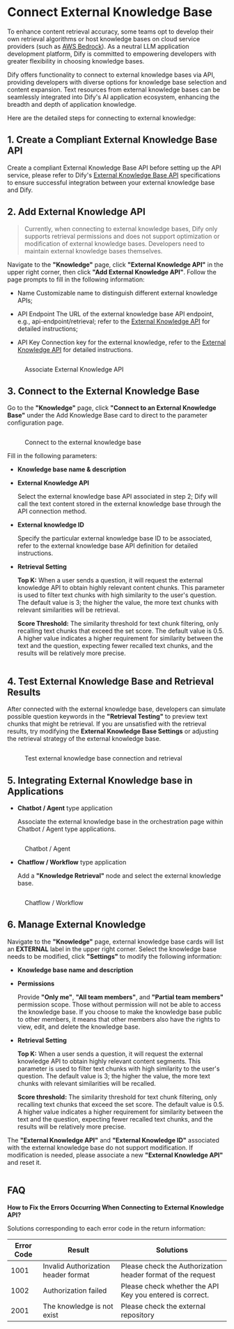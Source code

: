 # Connect External Knowledge Base

To enhance content retrieval accuracy, some teams opt to develop their own retrieval algorithms or host knowledge bases on cloud service providers (such as [AWS Bedrock](https://aws.amazon.com/bedrock/)). As a neutral LLM application development platform, Dify is committed to empowering developers with greater flexibility in choosing knowledge bases.

Dify offers functionality to connect to external knowledge bases via API, providing developers with diverse options for knowledge base selection and content expansion. Text resources from external knowledge bases can be seamlessly integrated into Dify's AI application ecosystem, enhancing the breadth and depth of application knowledge.

Here are the detailed steps for connecting to external knowledge:

## 1.  Create a Compliant External Knowledge Base API

Create a compliant External Knowledge Base API before setting up the API service, please refer to Dify's [External Knowledge Base API](./external-knowledge-api.md) specifications to ensure successful integration between your external knowledge base and Dify.

## 2. Add External Knowledge API

> Currently, when connecting to external knowledge bases, Dify only supports retrieval permissions and does not support optimization or modification of external knowledge bases. Developers need to maintain external knowledge bases themselves.

Navigate to the **"Knowledge"** page, click **"External Knowledge API"** in the upper right corner, then click **"Add External Knowledge API"**. Follow the page prompts to fill in the following information:

* Name
Customizable name to distinguish different external knowledge APIs;

* API Endpoint
The URL of the external knowledge base API endpoint, e.g., api-endpoint/retrieval; refer to the [External Knowledge API](./external-knowledge-api.md) for detailed instructions;

* API Key
Connection key for the external knowledge, refer to the [External Knowledge API](./external-knowledge-api.md) for detailed instructions.

<figure><img src="../../../img/connect-kb-1-en.png" alt=""><figcaption><p>Associate External Knowledge API</p></figcaption></figure>

## 3. Connect to the External Knowledge Base

Go to the **"Knowledge"** page, click **"Connect to an External Knowledge Base"** under the Add Knowledge Base card to direct to the parameter configuration page.

<figure><img src="../../../img/connect-kb-2-en.png" alt=""><figcaption><p>Connect to the external knowledge base</p></figcaption></figure>

Fill in the following parameters:

* **Knowledge base name & description**

* **External Knowledge API**

  Select the external knowledge base API associated in step 2; Dify will call the text content stored in the external knowledge base through the API connection method.

* **External knowledge ID**

  Specify the particular external knowledge base ID to be associated, refer to the external knowledge base API definition for detailed instructions.

* **Retrieval Setting**

  **Top K:** When a user sends a question, it will request the external knowledge API to obtain highly relevant content chunks. This parameter is used to filter text chunks with high similarity to the user's question. The default value is 3; the higher the value, the more text chunks with relevant similarities will be retrieval. 

  **Score Threshold:** The similarity threshold for text chunk filtering, only recalling text chunks that exceed the set score. The default value is 0.5. A higher value indicates a higher requirement for similarity between the text and the question, expecting fewer recalled text chunks, and the results will be relatively more precise.

<figure><img src="../../../img/connect-kb-3-en.webp" alt=""><figcaption></figcaption></figure>

## 4. Test External Knowledge Base and Retrieval Results

After connected with the external knowledge base, developers can simulate possible question keywords in the **"Retrieval Testing"** to preview text chunks that might be retrieval. If you are unsatisfied with the retrieval results, try modifying the **External Knowledge Base Settings** or adjusting the retrieval strategy of the external knowledge base.

<figure><img src="../../../img/connect-kb-4-en.png" alt=""><figcaption><p>Test external knowledge base connection and retrieval</p></figcaption></figure>

## 5. Integrating External Knowledge base in Applications

* **Chatbot / Agent** type application

  Associate the external knowledge base in the orchestration page within Chatbot / Agent type applications. 

<figure><img src="../../../img/connect-kb-5-en.png" alt=""><figcaption><p>Chatbot / Agent</p></figcaption></figure>

* **Chatflow / Workflow** type application

  Add a **"Knowledge Retrieval"** node and select the external knowledge base.

<figure><img src="../../../img/connect-kb-6-en.png" alt=""><figcaption><p>Chatflow / Workflow</p></figcaption></figure>

## 6.  Manage External Knowledge

Navigate to the **"Knowledge"** page, external knowledge base cards will list an **EXTERNAL** label in the upper right corner. Select the knowledge base needs to be modified, click **"Settings"** to modify the following information:

* **Knowledge base name and description**

* **Permissions**

  Provide **"Only me"**, **"All team members"**, and **"Partial team members"** permission scope. Those without permission will not be able to access the knowledge base. If you choose to make the knowledge base public to other members, it means that other members also have the rights to view, edit, and delete the knowledge base.

* **Retrieval Setting**

  **Top K:** When a user sends a question, it will request the external knowledge API to obtain highly relevant content segments. This parameter is used to filter text chunks with high similarity to the user's question. The default value is 3; the higher the value, the more text chunks with relevant similarities will be recalled. 

  **Score threshold:** The similarity threshold for text chunk filtering, only recalling text chunks that exceed the set score. The default value is 0.5. A higher value indicates a higher requirement for similarity between the text and the question, expecting fewer recalled text chunks, and the results will be relatively more precise. 

The **"External Knowledge API"** and **"External Knowledge ID"** associated with the external knowledge base do not support modification. If modification is needed, please associate a new **"External Knowledge API"** and reset it.

<figure><img src="../../../img/connect-kb-7-en.webp" alt=""><figcaption></figcaption></figure>

## FAQ

**How to Fix the Errors Occurring When Connecting to External Knowledge API?**

Solutions corresponding to each error code in the return information:

| Error Code | Result | Solutions |
|------------|--------|-----------|
|1001| Invalid Authorization header format | Please check the Authorization header format of the request |
|1002| Authorization failed | Please check whether the API Key you entered is correct. |
|2001| The knowledge is not exist | Please check the external repository |